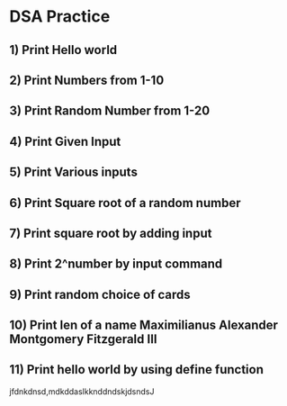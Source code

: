 # DSA Practice

## 1)  Print Hello world

## 2)  Print Numbers from 1-10

## 3)  Print Random Number from 1-20

## 4)  Print Given Input 

## 5)  Print Various inputs

## 6)  Print Square root of  a   random number 

## 7)  Print square root by adding input
 
## 8)  Print 2^number by input command 

## 9)  Print random choice of cards 

## 10) Print len of a name  Maximilianus Alexander Montgomery Fitzgerald III

## 11) Print hello world by using define function
jfdnkdnsd,mdkddaslkknddndskjdsndsJ
